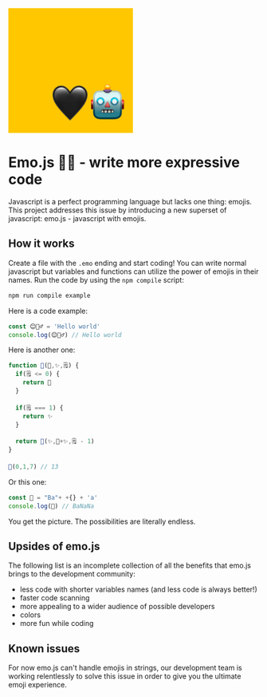 <img src='./assets/logo-emojs.png' width=250>

# Emo.js 🖤🤖 - write more expressive code

Javascript is a perfect programming language but lacks one thing: emojis. This project addresses this issue by introducing a new superset of javascript: emo.js - javascript with emojis.

## How it works

Create a file with the `.emo` ending and start coding! You can write normal javascript but variables and functions can utilize the power of emojis in their names. Run the code by using the `npm compile` script:

```bash
npm run compile example
```

Here is a code example:

```js
const 😊🙋‍♂️ = 'Hello world'
console.log(😊🙋‍♂️) // Hello world
```

Here is another one:

```js
function 🤡(🎀,✨,🗒️) {
  if(🗒️ <= 0) {
    return 🎀
  }

  if(🗒️ === 1) {
    return ✨
  }

  return 🤡(✨,🎀+✨,🗒️ - 1)
}

🤡(0,1,7) // 13
```

Or this one:

```js
const 🍌 = "Ba"+ +{} + 'a'
console.log(🍌) // BaNaNa
```

You get the picture. The possibilities are literally endless.

## Upsides of emo.js

The following list is an incomplete collection of all the benefits that emo.js brings to the development community:

- less code with shorter variables names (and less code is always better!)
- faster code scanning
- more appealing to a wider audience of possible developers
- colors
- more fun while coding

## Known issues

For now emo.js can't handle emojis in strings, our development team is working relentlessly to solve this issue in order to give you the ultimate emoji experience.
